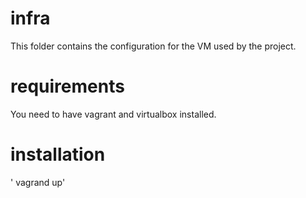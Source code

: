 # infra
This folder contains the configuration for the VM used by the project.

# requirements
You need to have vagrant and virtualbox installed.

# installation
' vagrand up'